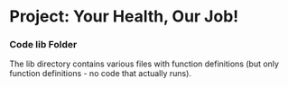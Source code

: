 # Project: Your Health, Our Job!
### Code lib Folder

The lib directory contains various files with function definitions (but only function definitions - no code that actually runs).

